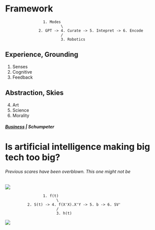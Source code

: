 # Framework


                     1. Modes
                             \
                   2. GPT -> 4. Curate -> 5. Intepret -> 6. Encode
                             /
                             3. Robotics
                             
## Experience, Grounding
1. Senses
2. Cognitive
3. Feedback
   
## Abstraction, Skies
4. Art
5. Science
6. Morality

##### [Business](https://www.economist.com/business/2024/06/23/is-artificial-intelligence-making-big-tech-too-big) | Schumpeter    
# Is artificial intelligence making big tech too big?      
###### Previous scares have been overblown. This one might not be       
![](https://www.economist.com/cdn-cgi/image/width=1424,quality=80,format=auto/content-assets/images/20240622_WBP505.jpg)

                     1. f(t)
                           \
              2. S(t) -> 4. f(X'X).X'Y -> 5. b -> 6. SV'
                           /
                           3. h(t)


![](https://upload.wikimedia.org/wikipedia/commons/thumb/5/55/Color_star-en.svg/1200px-Color_star-en.svg.png)
